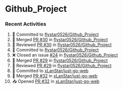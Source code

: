 # Github_Project

### Recent Activities
<!--START_SECTION:activity-->
1. 📝 Committed to [flystar0526/Github_Project](https://github.com/flystar0526/Github_Project/commit/e79794417893e0b2a892ad0b9b475f09870980f9)
2. 🔀 Merged [PR #30](https://github.com/flystar0526/Github_Project/pull/30) in [flystar0526/Github_Project](https://github.com/flystar0526/Github_Project)
3. 🔎 Reviewed [PR #30](https://github.com/flystar0526/Github_Project/pull/30) in [flystar0526/Github_Project](https://github.com/flystar0526/Github_Project)
4. 📝 Committed to [flystar0526/Github_Project](https://github.com/flystar0526/Github_Project/commit/2b619f04356a2a0ee2d4b6dc441a490d977bfa6f)
5. ❌ Closed an issue [#24](https://github.com/flystar0526/Github_Project/issues/24) in [flystar0526/Github_Project](https://github.com/flystar0526/Github_Project)
6. 🔀 Merged [PR #29](https://github.com/flystar0526/Github_Project/pull/29) in [flystar0526/Github_Project](https://github.com/flystar0526/Github_Project)
7. 🔎 Reviewed [PR #29](https://github.com/flystar0526/Github_Project/pull/29) in [flystar0526/Github_Project](https://github.com/flystar0526/Github_Project)
8. 📝 Committed to [xLanStar/just-go-web](https://github.com/xLanStar/just-go-web/commit/9532cfcc087033b836a92657b7f00dd0c8c1cfcb)
9. 🔀 Merged [PR #32](https://github.com/xLanStar/just-go-web/pull/32) in [xLanStar/just-go-web](https://github.com/xLanStar/just-go-web)
10. 📥 Opened [PR #32](https://github.com/xLanStar/just-go-web/pull/32) in [xLanStar/just-go-web](https://github.com/xLanStar/just-go-web)
<!--END_SECTION:activity-->
